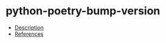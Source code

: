 # python-poetry-bump-version

- [Description](https://github.com/bakdata/ci-templates/tree/main/docs/descriptions/actions/python-poetry-bump-version)
- [References](https://github.com/bakdata/ci-templates/tree/main/docs/references/actions/python-poetry-bump-version)
